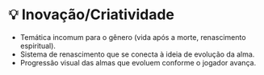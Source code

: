 # 💡 Inovação/Criatividade

- Temática incomum para o gênero (vida após a morte, renascimento espiritual).
- Sistema de renascimento que se conecta à ideia de evolução da alma.
- Progressão visual das almas que evoluem conforme o jogador avança.
